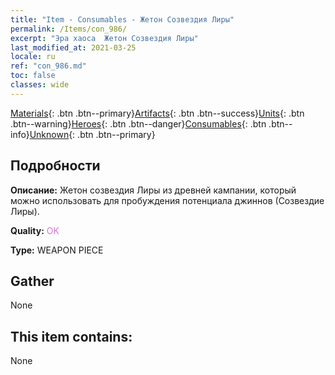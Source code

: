 ```yaml
---
title: "Item - Consumables - Жетон Созвездия Лиры"
permalink: /Items/con_986/
excerpt: "Эра хаоса  Жетон Созвездия Лиры"
last_modified_at: 2021-03-25
locale: ru
ref: "con_986.md"
toc: false
classes: wide
---
```

 [Materials](/ru/Items/){: .btn .btn--primary}[Artifacts](/ru/Items/Artifacts/){: .btn .btn--success}[Units](/ru/Items/Units/){: .btn .btn--warning}[Heroes](/ru/Items/Heroes/){: .btn .btn--danger}[Consumables](/ru/Items/Consumables/){: .btn .btn--info}[Unknown](/ru/Items/Unknown/){: .btn .btn--primary}

## Подробности
 **Описание:** Жетон созвездия Лиры из древней кампании, который можно использовать для пробуждения потенциала джиннов (Созвездие Лиры).

 **Quality:** <span style="color: #DA70D6">OK</span>

 **Type:** WEAPON PIECE

## Gather

  None

## This item contains:

  None

